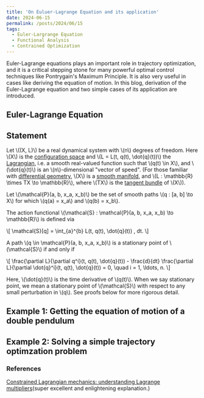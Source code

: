 ```yaml
---
title: 'On Euluer-Lagrange Equation and its application'
date: 2024-06-15
permalink: /posts/2024/06/15
tags:
  - Euler-Largrange Equation
  - Functional Analysis
  - Contrained Optimization
---
```


Euler-Lagrange equations plays an important role in trajectory optimization, and it is a critical stepping stone for many powerful optimal control techniques like Pontrygain's Maximum Principle. It is also very useful in cases like deriving the equation of motion. In this blog, derivation of the Euler-Lagrange equation and two simple cases of its application are introduced.

## Euler-Lagrange Equation

## Statement

Let \\((X, L)\\) be a real dynamical system with \\(n\\) degrees of freedom. Here \\(X\\) is the [configuration space](https://en.wikipedia.org/wiki/Configuration_space) and \\(L = L(t, q(t), \dot{q}(t))\\) the [Lagrangian](https://en.wikipedia.org/wiki/Lagrangian_mechanics), i.e. a smooth real-valued function such that \\(q(t) \in X\\), and \\(\dot{q}(t)\\) is an \\(n\\)-dimensional "vector of speed". (For those familiar with [differential geometry](https://en.wikipedia.org/wiki/Differential_geometry), \\(X\\) is a [smooth manifold](https://en.wikipedia.org/wiki/Smooth_manifold), and \\(L : \mathbb{R} \times TX \to \mathbb{R}\\), where \\(TX\\) is the [tangent bundle](https://en.wikipedia.org/wiki/Tangent_bundle) of \\(X\\)).

Let \\(\mathcal{P}(a, b, x_a, x_b)\\) be the set of smooth paths \\(q : [a, b] \to X\\) for which \\(q(a) = x_a\\) and \\(q(b) = x_b\\).

The action functional \\(\mathcal{S} : \mathcal{P}(a, b, x_a, x_b) \to \mathbb{R}\\) is defined via

\\[
\mathcal{S}[q] = \int_{a}^{b} L(t, q(t), \dot{q}(t)) \, dt.
\\]

A path \\(q \in \mathcal{P}(a, b, x_a, x_b)\\) is a stationary point of \\(\mathcal{S}\\) if and only if

\\[
\frac{\partial L}{\partial q^i}(t, q(t), \dot{q}(t)) - \frac{d}{dt} \frac{\partial L}{\partial \dot{q}^i}(t, q(t), \dot{q}(t)) = 0, \quad i = 1, \ldots, n.
\\]

Here, \\(\dot{q}(t)\\) is the time derivative of \\(q(t)\\). When we say stationary point, we mean a stationary point of \\(\mathcal{S}\\) with respect to any small perturbation in \\(q\\). See proofs below for more rigorous detail.
## Example 1: Getting the equation of motion of a double pendulum
## Example 2: Solving a simple trajectory optimzation problem

### References
[Constrained Lagrangian mechanics: understanding Lagrange multipliers](https://www.youtube.com/watch?v=keMzpa_iWjs)(super excellent and enlightening explanation.)
